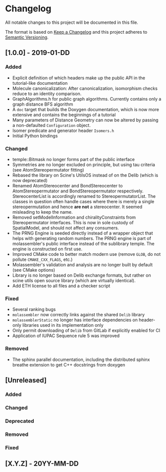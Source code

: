 # Changelog
All notable changes to this project will be documented in this file.

The format is based on [Keep a Changelog](http://keepachangelog.com/en/1.0.0/)
and this project adheres to [Semantic Versioning](http://semver.org/spec/v2.0.0.html).

## [1.0.0] - 2019-01-DD
### Added
- Explicit definition of which headers make up the public API in the
  tutorial-like documentation
- Molecule canonicalization: After canonicalization, isomorphism checks reduce
  to an identity comparison.
- GraphAlgorithms.h for public graph algorithms. Currently contains only a
  graph distance BFS algorithm 
- A `doc` target that builds the Doxygen documentation, which is now more
  extensive and contains the beginnings of a tutorial
- Many parameters of Distance Geometry can now be altered by passing a
  non-defaulted `Configuration` object.
- Isomer predicate and generator header `Isomers.h`
- Initial Python bindings

### Changed
- temple::Bitmask no longer forms part of the public interface
- Symmetries are no longer excluded on principle, but using tau criteria (see
  AtomStereopermutator fitting)
- Rebased the library on Scine's UtilsOS instead of on the Delib (which is now
  deprecated)
- Renamed AtomStereocenter and BondStereocenter to AtomStereopermutator and
  BondStereopermutator respectively. StereocenterList is accordingly renamed to
  StereopermutatorList. The classes in question often handle cases where there
  is merely a single stereopermutation and hence **are not** a stereocenter. It
  seemed misleading to keep the name. 
- Removed setModelInformation and chiralityConstraints from Stereopermutator
  interfaces. This is now in sole custody of SpatialModel, and should not affect
  any consumers.
- The PRNG Engine is seeded directly instead of a wrapper object that helps
  with generating random numbers. The PRNG engine is part of molassembler's
  public interface instead of the sublibrary temple. The engine is constructed
  on first use.
- Improved CMake code to better match modern use (remove `GLOB`, do not pollute
  `CMAKE_CXX_FLAGS`, etc.)
- Molassembler's validation and analysis are no longer built by default (see
  CMake options)
- Library is no longer based on Delib exchange formats, but rather on scine
  utils open source library (which are virtually identical).
- Add ETH license to all files and a checker script

### Fixed
- Several ranking bugs
- `molassembler` now correctly links against the shared `Delib` library
- `molassemblerStatic` no longer has interface dependencies on header-only
  libraries used in its implementation only
- Only permit downloading of `Delib` from GitLab if explicitly enabled for CI
- Application of IUPAC Sequence rule 5 was improved

### Removed
- The sphinx parallel documentation, including the distributed sphinx breathe
  extension to get C++ docstrings from doxygen

## [Unreleased]
### Added
### Changed
### Deprecated
### Removed
### Fixed

## [X.Y.Z] - 20YY-MM-DD
